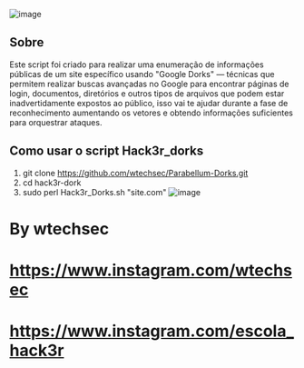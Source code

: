 ![image](https://github.com/user-attachments/assets/36b5e597-e049-4b6e-9aa7-1b43b2aaebcf)



## Sobre

Este script foi criado para realizar uma enumeração de informações públicas de um site específico usando "Google Dorks" — técnicas que permitem realizar buscas avançadas no Google para encontrar páginas de login, documentos, diretórios e outros tipos de arquivos que podem estar inadvertidamente expostos ao público, isso vai te ajudar durante a fase de reconhecimento aumentando os vetores e obtendo informações suficientes para orquestrar ataques.

## Como usar o script Hack3r_dorks

1. git clone https://github.com/wtechsec/Parabellum-Dorks.git
2. cd hack3r-dork
3. sudo perl Hack3r_Dorks.sh "site.com"
![image](https://github.com/user-attachments/assets/8f399654-67db-4614-b9df-7feed9c998d2)


# By wtechsec
# https://www.instagram.com/wtechsec
# https://www.instagram.com/escola_hack3r

